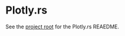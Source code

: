 # Plotly.rs

See the [project root](https://github.com/igiagkiozis/plotly) for the Plotly.rs REAEDME.